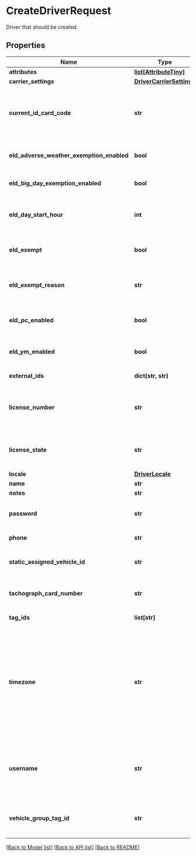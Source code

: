 # CreateDriverRequest

Driver that should be created.
## Properties
Name | Type | Description | Notes
------------ | ------------- | ------------- | -------------
**attributes** | [**list[AttributeTiny]**](AttributeTiny.md) |  | [optional] 
**carrier_settings** | [**DriverCarrierSettings**](DriverCarrierSettings.md) |  | [optional] 
**current_id_card_code** | **str** | The ID Card Code on the back of the physical card assigned to the driver.  Contact Samsara if you would like to enable this feature. | [optional] 
**eld_adverse_weather_exemption_enabled** | **bool** | Flag indicating this driver may use Adverse Weather exemptions in ELD logs. | [optional] [default to False]
**eld_big_day_exemption_enabled** | **bool** | Flag indicating this driver may use Big Day exemption in ELD logs. | [optional] [default to False]
**eld_day_start_hour** | **int** | &#x60;0&#x60; indicating midnight-to-midnight ELD driving hours, &#x60;12&#x60; to indicate noon-to-noon driving hours. | [optional] [default to 0]
**eld_exempt** | **bool** | Flag indicating this driver is exempt from the Electronic Logging Mandate. | [optional] [default to False]
**eld_exempt_reason** | **str** | Reason that this driver is exempt from the Electronic Logging Mandate (see eldExempt). | [optional] 
**eld_pc_enabled** | **bool** | Flag indicating this driver may select the Personal Conveyance duty status in ELD logs. | [optional] [default to False]
**eld_ym_enabled** | **bool** | Flag indicating this driver may select the Yard Move duty status in ELD logs. | [optional] [default to False]
**external_ids** | **dict(str, str)** | The [external IDs](https://developers.samsara.com/docs/external-ids) for the given object. | [optional] 
**license_number** | **str** | Driver&#39;s state issued license number. The combination of this number and &#x60;licenseState&#x60; must be unique. | [optional] 
**license_state** | **str** | Abbreviation of US state, Canadian province, or US territory that issued driver&#39;s license. | [optional] 
**locale** | [**DriverLocale**](DriverLocale.md) |  | [optional] 
**name** | **str** | Driver&#39;s name. | 
**notes** | **str** | Notes about the driver. | [optional] 
**password** | **str** | Password that the driver can use to login to the Samsara driver app. | 
**phone** | **str** | Phone number of the driver. | [optional] 
**static_assigned_vehicle_id** | **str** | ID of vehicle that the driver is permanently assigned to. (uncommon). | [optional] 
**tachograph_card_number** | **str** | Driver&#39;s assigned tachograph card number (Europe specific) | [optional] 
**tag_ids** | **list[str]** | IDs of tags the driver is associated with. | [optional] 
**timezone** | **str** | Home terminal timezone, in order to indicate what time zone should be used to calculate the ELD logs. Driver timezones use [IANA timezone database](https://www.iana.org/time-zones) keys (e.g. &#x60;America/Los_Angeles&#x60;, &#x60;America/New_York&#x60;, &#x60;Europe/London&#x60;, etc.). You can find a mapping of common timezone formats to IANA timezone keys [here](https://unicode.org/cldr/charts/latest/supplemental/zone_tzid.html). | [optional] [default to 'America/Los_Angeles']
**username** | **str** | Driver&#39;s login username into the driver app. The username may not contain spaces or the &#39;@&#39; symbol. The username must be unique. | 
**vehicle_group_tag_id** | **str** | Tag ID which determines which vehicles a driver will see when selecting vehicles. | [optional] 

[[Back to Model list]](../README.md#documentation-for-models) [[Back to API list]](../README.md#documentation-for-api-endpoints) [[Back to README]](../README.md)


